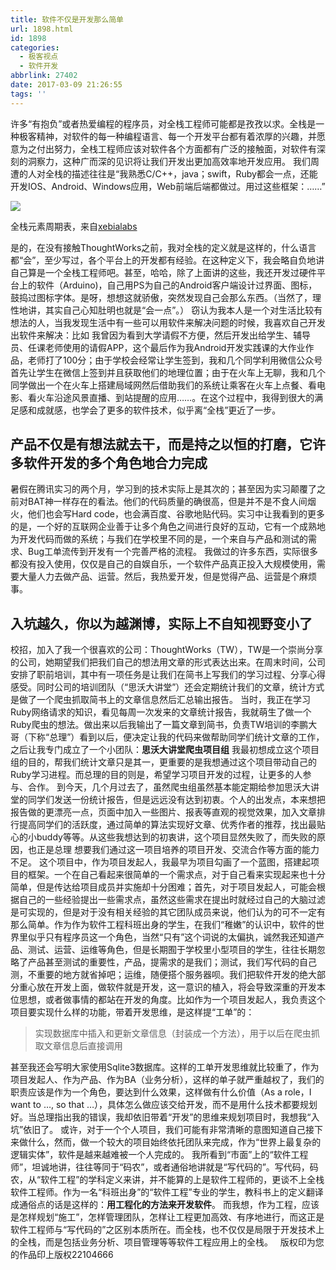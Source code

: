```yaml
---
title: 软件不仅是开发那么简单
url: 1898.html
id: 1898
categories:
  - 极客视点
  - 软件开发
abbrlink: 27402
date: 2017-03-09 21:26:55
tags: ''
---
```


许多“有抱负”或者热爱编程的程序员，对全栈工程师可能都是孜孜以求。全栈是一种极客精神，对软件的每一种编程语言、每一个开发平台都有着浓厚的兴趣，并愿意为之付出努力，全栈工程师应该对软件各个方面都有广泛的接触面，对软件有深刻的洞察力，这种广而深的见识将让我们开发出更加高效率地开发应用。 我们周遭的人对全栈的描述往往是“我熟悉C/C++，java；swift，Ruby都会一点，还能开发IOS、Android、Windows应用，Web前端后端都做过。用过这些框架：……”

![](http://baiyuan.wang/wp-content/uploads/2017/03/20170309212512113.jpg)

全栈元素周期表，来自[xebialabs](https://xebialabs.com/periodic-table-of-devops-tools/#rd)

是的，在没有接触ThoughtWorks之前，我对全栈的定义就是这样的，什么语言都“会”，至少写过，各个平台上的开发都有经验。在这种定义下，我会略自负地讲自己算是一个全栈工程师吧。甚至，哈哈，除了上面讲的这些，我还开发过硬件平台上的软件（Arduino)，自己用PS为自己的Android客户端设计过界面、图标，鼓捣过图标字体。是呀，想想这就骄傲，突然发现自己会那么东西。（当然了，理性地讲，其实自己心知肚明也就是“会一点”。） 窃认为我本人是一个对生活比较有想法的人，当我发现生活中有一些可以用软件来解决问题的时候，我喜欢自己开发出软件来解决：比如 我曾因为看到大学请假不方便，然后开发出给学生、辅导员、任课老师使用的请假APP，这个最后作为我Android开发实践课的大作业作品，老师打了100分；由于学校会经常让学生签到，我和几个同学利用微信公众号首先让学生在微信上签到并且获取他们的地理位置；由于在火车上无聊，我和几个同学做出一个在火车上搭建局域网然后借助我们的系统让乘客在火车上点餐、看电影、看火车沿途风景直播、到站提醒的应用……。在这个过程中，我得到很大的满足感和成就感，也学会了更多的软件技术，似乎离“全栈”更近了一步。

产品不仅是有想法就去干，而是持之以恒的打磨，它许多软件开发的多个角色地合力完成
---------------------------------------

暑假在腾讯实习的两个月，学习到的技术实际上是其次的；甚至因为实习颠覆了之前对BAT神一样存在的看法。他们的代码质量的确很高，但是并不是不食人间烟火，他们也会写Hard code，也会满百度、谷歌地贴代码。实习中让我看到的更多的是，一个好的互联网企业善于让多个角色之间进行良好的互动，它有一个成熟地为开发代码而做的系统；与我们在学校里不同的是，一个来自与产品和测试的需求、Bug工单流传到开发有一个完善严格的流程。 我做过的许多东西，实际很多都没有投入使用，仅仅是自己的自娱自乐，一个软件产品真正投入大规模使用，需要大量人力去做产品、运营。然后，我热爱开发，但是觉得产品、运营是个麻烦事。

入坑越久，你以为越渊博，实际上不自知视野变小了
-----------------------

校招，加入了我一个很喜欢的公司：ThoughtWorks（TW），TW是一个崇尚分享的公司，她期望我们把我们自己的想法用文章的形式表达出来。在周末时间，公司安排了职前培训，其中有一项任务是让我们在简书上写我们的学习过程、分享心得感受。同时公司的培训团队（“思沃大讲堂”）还会定期统计我们的文章，统计方式是做了一个爬虫抓取简书上的文章信息然后汇总输出报告。 当时，我正在学习Ruby网络请求的知识，看见每周一次发来的文章统计报告，我就萌生了做一个Ruby爬虫的想法。做出来以后我输出了一篇文章到简书，负责TW培训的李鹏大哥（下称“总理”）看到以后，便决定让我的代码来做帮助同学们统计文章的工作，之后让我专门成立了一个小团队：**思沃大讲堂爬虫项目组** 我最初想成立这个项目组的目的，帮我们统计文章只是其一，更重要的是我想通过这个项目带动自己的Ruby学习进程。而总理的目的则是，希望学习项目开发的过程，让更多的人参与、合作。 到今天，几个月过去了，虽然爬虫组虽然基本能定期给参加思沃大讲堂的同学们发送一份统计报告，但是远远没有达到初衷。个人的出发点，本来想把报告做的更漂亮一点，页面中加入一些图片、报表等直观的视觉效果，加入文章排行提高同学们的活跃度，通过简单的算法实现好文章、优秀作者的推荐，找出最贴心的小buddy等等。从这些我想达到的初衷讲，这个项目显然失败了，而失败的原因，也正是总理 想要我们通过这一项目培养的项目开发、交流合作等方面的能力不足。 这个项目中，作为项目发起人，我最早为项目勾画了一个蓝图，搭建起项目的框架。一个在自己看起来很简单的一个需求点，对于自己看来实现起来也十分简单，但是传达给项目成员并实施却十分困难；首先，对于项目发起人，可能会根据自己的一些经验提出一些需求点，虽然这些需求在提出时就经过自己的大脑过滤是可实现的，但是对于没有相关经验的其它团队成员来说，他们认为的可不一定有那么简单。作为作为软件工程科班出身的学生，在我们“稚嫩”的认识中，软件的世界里似乎只有程序员这一个角色，当然“只有”这个词说的太偏执，诚然我还知道产品、测试、运营、运维等角色，但是长期囿于学校里小型项目的学生，往往长期忽略了产品甚至测试的重要性，产品，提需求的是我们；测试，我们写代码的自己测，不重要的地方就省掉吧；运维，随便搭个服务器呗。我们把软件开发的绝大部分重心放在开发上面，做软件就是开发，这一意识的植入，将会导致深重的开发本位思想，或者做事情的都站在开发的角度。比如作为一个项目发起人，我负责这个项目要实现什么样的功能，带着开发思维，是这样提“工单”的：

> 实现数据库中插入和更新文章信息（封装成一个方法），用于以后在爬虫抓取文章信息后直接调用

甚至我还会写明大家使用Sqlite3数据库。这样的工单开发思维就比较重了，作为项目发起人、作为产品、作为BA（业务分析），这样的单子就严重越权了，我们的职责应该是作为一个角色，要达到什么效果，这样做有什么价值（As a role，I want to …, so that …），具体怎么做应该交给开发，而不是用什么技术都要规划好。当总理指出我的错误，我却依旧带着“开发”的思维来规划项目时，我想我“入坑”依旧了。 或许，对于一个个人项目，我们可能有非常清晰的意图知道自己接下来做什么，然而，做一个较大的项目始终依托团队来完成，作为“世界上最复杂的逻辑实体”，软件是越来越难被一个人完成的。 我所看到“市面”上的“软件工程师”，坦诚地讲，往往等同于“码农”，或者通俗地讲就是“写代码的”。写代码，码农，从“软件工程”的学科定义来讲，并不能算的上是软件工程师的，更谈不上全栈软件工程师。作为一名“科班出身”的“软件工程”专业的学生，教科书上的定义翻译成通俗点的话是这样的：**用工程化的方法来开发软件**。 而我想，作为工程，应该是怎样规划“施工”，怎样管理团队，怎样让工程更加高效、有序地进行，而这正是软件工程师与“写代码的”之区别本质所在。而全栈，也不仅仅是局限于开发技术上的全栈，而是包括业务分析、项目管理等等软件工程应用上的全栈。   版权印为您的作品印上版权22104666